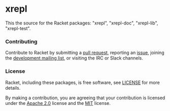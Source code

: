 # xrepl

This the source for the Racket packages: "xrepl", "xrepl-doc", "xrepl-lib", "xrepl-test".

### Contributing

Contribute to Racket by submitting a [pull request], reporting an
[issue], joining the [development mailing list], or visiting the
IRC or Slack channels.

### License

Racket, including these packages, is free software, see [LICENSE]
for more details.

By making a contribution, you are agreeing that your contribution
is licensed under the [Apache 2.0] license and the [MIT] license.

[MIT]: https://github.com/racket/racket/blob/master/racket/src/LICENSE-MIT.txt
[Apache 2.0]: https://www.apache.org/licenses/LICENSE-2.0.txt
[pull request]: https://github.com/racket/xrepl/pulls
[issue]: https://github.com/racket/xrepl/issues
[development mailing list]: https://lists.racket-lang.org
[LICENSE]: LICENSE
